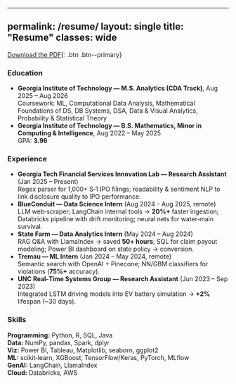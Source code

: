 
---
permalink: /resume/
layout: single
title: "Resume"
classes: wide
---

[Download the PDF](/assets/docs/Aman_Patel_resume.pdf){: .btn .btn--primary}

### Education
- **Georgia Institute of Technology — M.S. Analytics (CDA Track)**, Aug 2025 – Aug 2026  
  Coursework: ML, Computational Data Analysis, Mathematical Foundations of DS, DB Systems, DSA, Data & Visual Analytics, Probability & Statistical Theory
- **Georgia Institute of Technology — B.S. Mathematics, Minor in Computing & Intelligence**, Aug 2022 – May 2025  
  GPA: **3.96**

### Experience
- **Georgia Tech Financial Services Innovation Lab — Research Assistant** (Jan 2025 – Present)  
  Regex parser for 1,000+ S‑1 IPO filings; readability & sentiment NLP to link disclosure quality to IPO performance.
- **BlueConduit — Data Science Intern** (Aug 2024 – Aug 2025, remote)  
  LLM web‑scraper; LangChain internal tools → **20%+** faster ingestion; Databricks pipeline with drift monitoring; neural nets for water‑main survival.
- **State Farm — Data Analytics Intern** (May 2024 – Aug 2024)  
  RAG Q&A with LlamaIndex → saved **50+ hours**; SQL for claim payout modeling; Power BI dashboard on state policy → conversion.
- **Tremau — ML Intern** (Jan 2024 – May 2024, remote)  
  Semantic search with OpenAI + Pinecone; NN/GBM classifiers for violations (**75%+** accuracy).
- **UNC Real‑Time Systems Group — Research Assistant** (Jun 2023 – Sep 2023)  
  Integrated LSTM driving models into EV battery simulation → **+2%** lifespan (~30 days).

### Skills
**Programming:** Python, R, SQL, Java  
**Data:** NumPy, pandas, Spark, dplyr  
**Viz:** Power BI, Tableau, Matplotlib, seaborn, ggplot2  
**ML:** scikit‑learn, XGBoost, TensorFlow/Keras, PyTorch, MLflow  
**GenAI:** LangChain, LlamaIndex  
**Cloud:** Databricks, AWS
